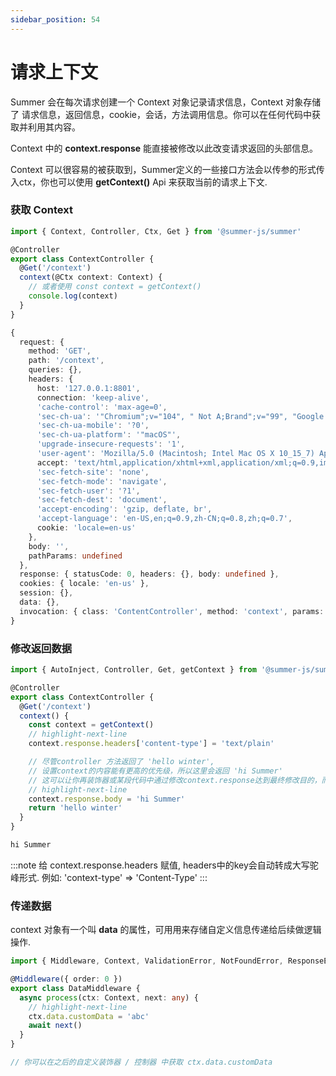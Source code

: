 ```yaml
---
sidebar_position: 54
---
```


# 请求上下文
 
Summer 会在每次请求创建一个 Context 对象记录请求信息，Context 对象存储了 请求信息，返回信息，cookie，会话，方法调用信息。你可以在任何代码中获取并利用其内容。

Context 中的 **context.response** 能直接被修改以此改变请求返回的头部信息。

Context 可以很容易的被获取到，Summer定义的一些接口方法会以传参的形式传入ctx，你也可以使用 **getContext()** Api 来获取当前的请求上下文.
 

### 获取 Context

```ts
import { Context, Controller, Ctx, Get } from '@summer-js/summer'

@Controller
export class ContextController {
  @Get('/context')
  context(@Ctx context: Context) {
    // 或者使用 const context = getContext()
    console.log(context)
  }
}
```


```ts title="Output log"
{
  request: {
    method: 'GET',
    path: '/context',
    queries: {},
    headers: {
      host: '127.0.0.1:8801',
      connection: 'keep-alive',
      'cache-control': 'max-age=0',
      'sec-ch-ua': '"Chromium";v="104", " Not A;Brand";v="99", "Google Chrome";v="104"',
      'sec-ch-ua-mobile': '?0',
      'sec-ch-ua-platform': '"macOS"',
      'upgrade-insecure-requests': '1',
      'user-agent': 'Mozilla/5.0 (Macintosh; Intel Mac OS X 10_15_7) AppleWebKit/537.36 (KHTML, like Gecko) Chrome/104.0.0.0 Safari/537.36',
      accept: 'text/html,application/xhtml+xml,application/xml;q=0.9,image/avif,image/webp,image/apng,*/*;q=0.8,application/signed-exchange;v=b3;q=0.9',
      'sec-fetch-site': 'none',
      'sec-fetch-mode': 'navigate',
      'sec-fetch-user': '?1',
      'sec-fetch-dest': 'document',
      'accept-encoding': 'gzip, deflate, br',
      'accept-language': 'en-US,en;q=0.9,zh-CN;q=0.8,zh;q=0.7',
      cookie: 'locale=en-us'
    },
    body: '',
    pathParams: undefined
  },
  response: { statusCode: 0, headers: {}, body: undefined },
  cookies: { locale: 'en-us' },
  session: {},
  data: {},
  invocation: { class: 'ContentController', method: 'context', params: undefined }
}
```

### 修改返回数据

```ts title="src/controller/ContentController.ts"
import { AutoInject, Controller, Get, getContext } from '@summer-js/summer'

@Controller
export class ContextController {
  @Get('/context')
  context() {
    const context = getContext()
    // highlight-next-line
    context.response.headers['content-type'] = 'text/plain'

    // 尽管controller 方法返回了 'hello winter',
    // 设置context的内容能有更高的优先级，所以这里会返回 'hi Summer'
    // 这可以让你再装饰器或某段代码中通过修改context.response达到最终修改目的，而不受controller的返回值影响
    // highlight-next-line
    context.response.body = 'hi Summer'
    return 'hello winter'
  }
}

```

```ts title="GET http://127.0.0.1:8801/local-service/context"
hi Summer
```

:::note 
给 context.response.headers 赋值, headers中的key会自动转成大写驼峰形式. 例如: 'context-type' => 'Content-Type'
:::

### 传递数据

context 对象有一个叫 **data** 的属性，可用用来存储自定义信息传递给后续做逻辑操作. 

```ts
import { Middleware, Context, ValidationError, NotFoundError, ResponseError, Logger } from '@summer-js/summer'

@Middleware({ order: 0 })
export class DataMiddleware {
  async process(ctx: Context, next: any) {
    // highlight-next-line
    ctx.data.customData = 'abc'
    await next()
  }
}

// 你可以在之后的自定义装饰器 / 控制器 中获取 ctx.data.customData
```